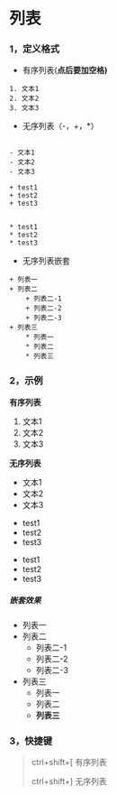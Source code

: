 # 列表

### 1，定义格式

- 有序列表(**点后要加空格)**

```shell
1. 文本1
2. 文本2
3. 文本3
```

- 无序列表（-，+，*）

```shell

- 文本1
- 文本2
- 文本3

+ test1
+ test2
+ test3


* test1
* test2
* test3
```

- 无序列表嵌套

```shell
+ 列表一
+ 列表二
    + 列表二-1
    + 列表二-2
    + 列表二-3
+ 列表三
    * 列表一
    * 列表二
    * 列表三
```

### 2，示例

**有序列表**

1.  文本1
2.  文本2
3.  文本3

**无序列表**

- 文本1
- 文本2
- 文本3



+ test1
+ test2
+ test3



* test1
* test2
* test3

##### 嵌套效果

+ 列表一
+ 列表二
    + 列表二-1
    + 列表二-2
    + 列表二-3
+ 列表三
    * 列表一
    * 列表二
    * **列表三**

### 3，快捷键

> ctrl+shift+[   有序列表
>
> ctrl+shift+]   无序列表